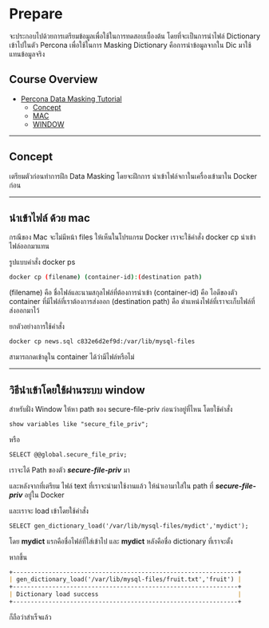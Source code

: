 # Prepare

จะประกอบไปด้วยการเตรียมข้อมูลเพื่อใช้ในการทดสอบเบื้องต้น โดยที่จะเป็นการนำไฟล์ Dictionary เข้าไปในตัว Percona เพื่อใช้ในการ Masking Dictionary คือการนำข้อมูลจากใน Dic มาใช้แทนข้อมูลจริง

## Course Overview

- [Percona Data Masking Tutorial](#percona-data-masking-tutorial)
    - [Concept](#concept)
    - [MAC](#นำเข้าไฟล์-ด้วย-mac)
    - [WINDOW](#วิธีนำเข้าโดยใช้ผ่านระบบ-window)
---

## Concept

เตรียมตัวก่อนทำการฝึก Data Masking โดยจะฝึกการ นำเข้าไฟล์จกาในเครื่องเข้ามาใน Docker ก่อน

---

## นำเข้าไฟล์ ด้วย mac
กรณีของ Mac จะไม่มีหน้า files ให้เห็นในโปรแกรม Docker เราจะใช้คำสั่ง docker cp นำเข้าไฟล์ออกมาแทน

รูปแบบคำสั่ง docker ps 

```bash
docker cp (filename) (container-id):(destination path)
```

(filename) คือ ชื่อไฟล์และนามสกุลไฟล์ที่ต้องการนำเข้า
(container-id) คือ ไอดีของตัว container ที่มีไฟล์ที่เราต้องการส่งออก
(destination path) คือ ตำแหน่งไฟล์ที่เราจะเก็บไฟล์ที่ส่งออกมาไว้

ยกตัวอย่างการใช้คำสั่ง

```bash
docker cp news.sql c832e6d2ef9d:/var/lib/mysql-files
```

สามารถกดเข้าดูใน container ได้ว่ามีไฟล์หรือไม่

---
 
## วิธีนำเข้าโดยใช้ผ่านระบบ window

สำหรับฝั่ง Window ให้หา path ของ secure-file-priv ก่อนว่าอยู่ที่ไหน โดยใช้คำสั่ง

``````markdown
show variables like "secure_file_priv"; 
``````
หรือ
``````markdown
SELECT @@global.secure_file_priv;
``````
เราจะได้ Path ของตัว ***secure-file-priv*** มา

และหลังจากที่เตรียม ไฟล์ text ที่เราจะนำมาใช้งานแล้ว ให้นำเอามาใส่ใน path ที่ ***secure-file-priv*** อยู่ใน Docker

และเราจะ load เข้าโดยใช้คำสั่ง

``````markdown
SELECT gen_dictionary_load('/var/lib/mysql-files/mydict','mydict');
``````

โดย **mydict** แรกคือชื่อไฟล์ที่ใส่เข้าไป และ **mydict** หลังคือชื่อ dictionary ที่เราจะตั้ง

หากขึ้น
``````markdown
+---------------------------------------------------------------+
| gen_dictionary_load('/var/lib/mysql-files/fruit.txt','fruit') |
+---------------------------------------------------------------+
| Dictionary load success                                       |
+---------------------------------------------------------------+
``````
ก็ถือว่าสำเร็จแล้ว 
